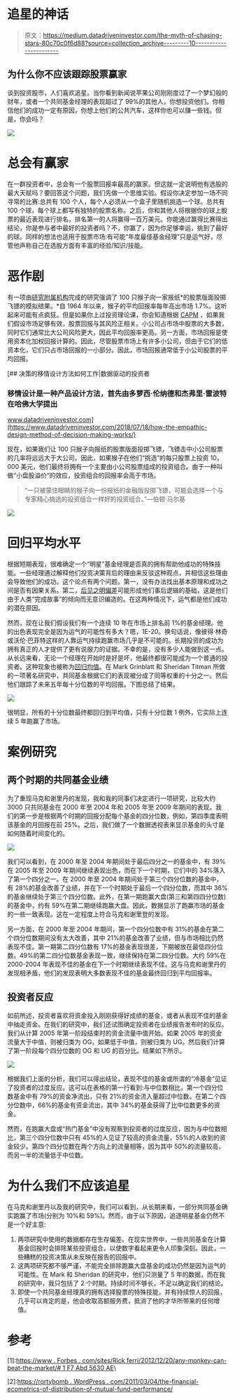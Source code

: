 # 追星的神话

> 原文：<https://medium.datadriveninvestor.com/the-myth-of-chasing-stars-80c70c0f6d88?source=collection_archive---------10----------------------->

## 为什么你不应该跟踪股票赢家

谈到投资股市，人们喜欢追星。当你看到新闻说苹果公司刚刚度过了一个梦幻般的财年，或者一个共同基金经理的表现超过了 99%的其他人，你想投资他们。你相信他们的成功一定有原因，你想上他们的公共汽车，这样你也可以赚一些钱。但是，你会吗？

![](img/6aa72ccfc5ed8b3abd49416bddb16102.png)

# 总会有赢家

在一群投资者中，总会有一个股票回报率最高的赢家。但这就一定说明他有选股的最大天赋吗？要回答这个问题，我们先做一个思维实验。假设你决定参加一场不同寻常的比赛:总共有 100 个人，每个人必须从一个盒子里随机挑选一个球。总共有 100 个球，每个球上都写有独特的股票名称。之后，你和其他人将根据你的球上股票的最近表现进行排名，排名第一的人将赢得一百万美元。你能通过赢得比赛得出结论，你是参与者中最好的投资者吗？不，你赢了，因为你足够幸运，挑到了最好的球。同样的想法也适用于股票市场:有可能“年度最佳基金经理”只是运气好，尽管他声称自己在选股方面有丰富的经验/知识/技能。

# 恶作剧

有一项由[研究附属机构](http://www.rallc.com/Pages/home.aspx)完成的研究强调了 100 只猴子向一家报纸*的股票版面投掷飞镖的模拟结果。*自 1964 年以来，猴子的平均回报率每年高出市场 1.7%。这听起来可能有点疯狂。但是如果你上过投资理论课，你会知道根据 [CAPM](https://www.investopedia.com/terms/c/capm.asp) ，如果我们假设市场足够有效，股票回报与其风险正相关。小公司占市场中股票的大多数，同时它们通常比大公司风险更大，因此平均回报率更高。另一方面，市场回报是使用资本化加权回报计算的。因此，尽管股票市场上有许多小公司，但由于它们的低资本化，它们只占市场回报的一小部分。因此，市场回报通常低于小公司股票的平均回报。

[](https://www.datadriveninvestor.com/2018/07/18/how-the-empathic-design-method-of-decision-making-works/) [## 决策的移情设计方法如何工作|数据驱动的投资者

### 移情设计是一种产品设计方法，首先由多萝西·伦纳德和杰弗里·雷波特在哈佛大学提出

www.datadriveninvestor.com](https://www.datadriveninvestor.com/2018/07/18/how-the-empathic-design-method-of-decision-making-works/) 

现在，如果我们让 100 只猴子向报纸的股票版面投掷飞镖，飞镖击中小公司股票的几率将远远大于大公司。因此，如果猴子在他们“挑选”的每只股票上投资 10，000 美元，他们最终将拥有一个主要由小公司股票组成的投资组合。由于一种叫做“小盘股溢价”的效应，投资组合的回报率会高于市场。

> “一只被蒙住眼睛的猴子向一份报纸的金融版投掷飞镖，可能会选择一个与专家精心挑选的投资组合一样好的投资组合。”—伯顿·马尔基

![](img/704cb562813350ca1dfe1c55ba83f141.png)

# 回归平均水平

根据短期表现，很难确定一个“明星”基金经理是否真的拥有帮助他成功的特殊技能。一些经理通过解释他们投资决策背后的理由来反驳这种观点，并相信这些理由会导致他们的成功。这个论点有两个问题。第一，没有办法找出基本原理和成功之间是否有因果关系。第二，[后见之明偏差](https://en.wikipedia.org/wiki/Hindsight_bias)可能形成他们事后逻辑的基础，这是他们由于人类“完成故事”的倾向而无意识编造的。在这两种情况下，运气都是他们成功的潜在原因。

然而，现在让我们假设我们有一个连续 10 年在市场上排名前 1%的基金经理。他的出色表现完全是因为运气的可能性有多大？嗯，1E-20。换句话说，像彼得·林奇或沃伦·巴菲特这样的人靠运气持续跑赢市场几乎是不可能的。长期投资的成功为拥有真正的人才提供了更有说服力的证据。不幸的是，没有多少人能做到这一点。从长远来看，无论一个经理在开始时是好是坏，他最终都很可能成为一个普通的投资者。这种现象也被称为[回归均值](https://en.wikipedia.org/wiki/Regression_toward_the_mean)。在 Mark Grinblatt 和 Sheridan Titman 所做的一项著名研究中，共同基金根据它们的表现被分成了同等权重的十分之一。然后他们跟踪了未来五年每十分位数的平均回报。下图总结了结果。

![](img/eda3445804e18998cba245f1bb95e1ab.png)

很明显，所有的十分位数最终都回归到平均值，只有十分位数 1 例外，它实际上连续 5 年跑赢了市场。

# 案例研究

## 两个时期的共同基金业绩

为了重现马克和谢里丹的发现，我和我的同事们决定进行一项研究，比较大约 3000 只共同基金在 2000 年至 2004 年和 2005 年至 2009 年期间的表现。我们的第一步是根据两个时期的回报分配每个基金的四分位数，例如，第四季度表明该基金的月回报在前 25%。之后，我们做了一个数据透视表来显示基金的头寸是如何随着时间变化的。

![](img/11ec095fb1a77e588bb40f55e2de3446.png)

我们可以看到，在 2000 年至 2004 年期间处于最后四分之一的基金中，有 39%在 2005 年至 2009 年期间继续表现出色，而在下一个时期，它们中的 34%落入了第一个四分之一。在 2000 年至 2004 年期间处于第三个四分位数的基金中，有 28%的基金改善了业绩，并在下一个时期处于最后一个四分位数，而其中 36%的基金继续处于第三个四分位数。此外，在第一期跑赢大盘(第三和第四四分位数)的基金中，约有 59%在第二期继续跑赢大盘。因此，数据显示了跑赢市场的基金的一些一致表现。这在一定程度上符合马克和谢里登的发现。

另一方面，在 2000 年至 2004 年期间，第一个四分位数中有 31%的基金在第二个四分位数期间没有太大改善，其中 21%的基金改善了业绩，但与市场相比仍然表现不佳。第一期第二四分位数有 17%的基金表现很差，下期被放在最低四分位数。49%的第二四分位数基金表现一致，继续保持在第二四分位数。大约 59%在 2000-2004 年表现不佳的基金在下一个时期继续表现不佳。这与马克和谢里丹的发现相矛盾，他们的发现表明大多数表现不佳的基金最终回归到平均回报率。

## 投资者反应

如前所述，投资者喜欢将资金投入刚刚获得好成绩的基金，或者从表现不佳的基金中抽走资金。在我们的研究中，我们还试图确定投资者在业绩报告发布时的反应。我们从计算 2005 年第一阶段结束时的资金流量中值开始。如果 2005 年的资金流量大于中值，则被归类为 OG，如果低于中值，则被归类为 UG。然后我们计算了第一阶段每个四分位数的 OG 和 UG 的百分比。结果如下所示。

![](img/534bd6b28f7ca133510dec38ddfc625f.png)

根据我们上面的分析，我们可以得出结论，表现不佳的基金或所谓的“冷基金”见证了投资者的过度反应。这可以在表格的第一行看到:与中位数相比，第一个四分位数基金中有 79%的资金净流出，只有 21%的资金流入量超过中位数。在第二个四分位数中，66%的基金有资金流出，其中 34%的基金获得了比中位数更多的资金。

然而，在跑赢大盘或“热门基金”中没有观察到投资者的过度反应，因为与中位数相比，第三个四分位数中只有 45%的人见证了较高的资金流量，55%的人收到的资金较少。第四个四分位数在两个方向上的流量相等，因为其中 50%的流量较高，而另一半的流量低于中位数。

# 为什么我们不应该追星

在马克和谢里丹以及我的研究中，我们可以看到，从长期来看，一部分共同基金确实跑赢了市场(分别为 10%和 59%)。然而，由于以下原因，追逐明星基金仍然不是一个好主意:

1.  两项研究中使用的数据都存在生存偏差。在现实世界中，一些共同基金在计算基金回报时会排除某些投资组合，以使数字看起来更令人印象深刻。因此，一些糟糕的投资决策从未反映在报告的回报中。
2.  这两项研究都不够严谨，不能完全排除跑赢大盘基金的成功仍然是因为运气的可能性。在 Mark 和 Sheridan 的研究中，他们只测量了 5 年的数据，而在我的研究中，我只包括了 2 个时期。持续时间不够长，不足以确定我们的结论。
3.  即使一个共同基金经理真的拥有选择股票的特殊技能，并有持续惊人的回报，几乎可以肯定的是，他会收取高额服务费，抵消了他的才华所带来的任何增值。

# 参考

[1]:[https://www . Forbes . com/sites/Rick ferri/2012/12/20/any-monkey-can-beat-the-market/# 1 F7 Abd 5630 AE](https://www.forbes.com/sites/rickferri/2012/12/20/any-monkey-can-beat-the-market/#1f7abd5630ae)\

[2]:[https://rortybomb . WordPress . com/2011/03/04/the-financial-ecometrics-of-distribution-of-mutual-fund-performance/](https://rortybomb.wordpress.com/2011/03/04/the-financial-econometrics-of-the-distribution-of-mutual-fund-performance/)